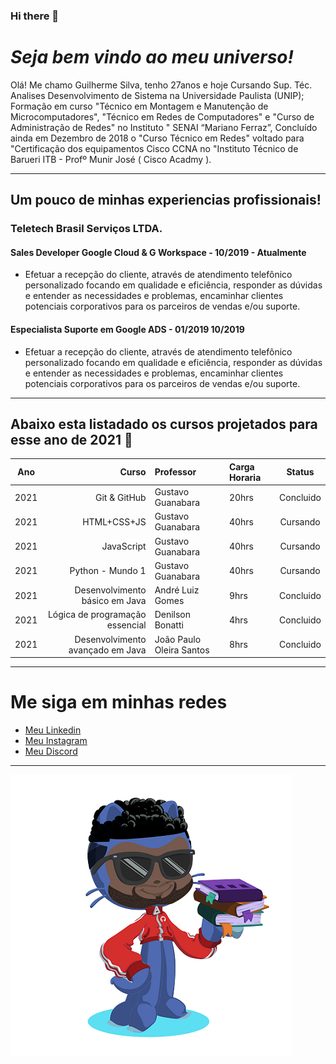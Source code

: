 ### Hi there 👋

# _Seja bem vindo ao meu universo!_
Olá! Me chamo Guilherme Silva, tenho 27anos e hoje Cursando Sup. Téc. Analises Desenvolvimento de Sistema na Universidade Paulista (UNIP); Formação em curso "Técnico em Montagem e Manutenção de Microcomputadores", "Técnico em Redes de Computadores" e "Curso de Administração de Redes" no Instituto " SENAI “Mariano Ferraz”, Concluído ainda em Dezembro de 2018 o "Curso Técnico em Redes" voltado para "Certificação dos equipamentos Cisco CCNA no "Instituto Técnico de Barueri ITB - Profº Munir José ( Cisco Acadmy ).
***
## Um pouco de minhas experiencias profissionais!
### Teletech Brasil Serviços LTDA.
#### Sales Developer Google Cloud & G Workspace - 10/2019 - Atualmente
* Efetuar a recepção do cliente, através de atendimento telefônico personalizado focando em qualidade e
eficiência, responder as dúvidas e entender as necessidades e problemas, encaminhar clientes
potenciais corporativos para os parceiros de vendas e/ou suporte.
#### Especialista Suporte em Google ADS - 01/2019 10/2019
* Efetuar a recepção do cliente, através de atendimento telefônico personalizado focando em qualidade e
eficiência, responder as dúvidas e entender as necessidades e problemas, encaminhar clientes
potenciais corporativos para os parceiros de vendas e/ou suporte.
***
## Abaixo esta listadado os cursos projetados para esse ano de 2021 :eyes:
Ano | Curso | Professor | Carga Horaria | Status
:---: | ---: | :--- | :--- | :---:
2021 |  Git & GitHub | Gustavo Guanabara | 20hrs | Concluido
2021 | HTML+CSS+JS | Gustavo Guanabara | 40hrs | Cursando
2021 | JavaScript | Gustavo Guanabara | 40hrs | Cursando
2021 | Python - Mundo 1 | Gustavo Guanabara | 40hrs | Cursando
2021 | Desenvolvimento básico em Java | André Luiz Gomes | 9hrs | Concluido
2021 | Lógica de programação essencial | Denilson Bonatti | 4hrs | Concluido
2021 | Desenvolvimento avançado em Java | João Paulo Oleira Santos | 8hrs | Concluido
***
# Me siga em minhas redes
* [Meu Linkedin](https://www.linkedin.com/in/guilhermesilva582/)
* [Meu Instagram](https://www.instagram.com/opsguiihsilva_/?hl=pt-br)
* [Meu Discord](https://discord.com/channels/@dasilvaGuilherme#4018)
***
![MyOctocat](https://github.com/dasilvaguilherme/Ola-Mundo/blob/main/imagens-png/my-octocat-P.png)


<!--
**dasilvaguilherme/dasilvaguilherme** is a ✨ _special_ ✨ repository because its `README.md` (this file) appears on your GitHub profile.

Here are some ideas to get you started:

- 🔭 I’m currently working on ...
- 🌱 I’m currently learning ...
- 👯 I’m looking to collaborate on ...
- 🤔 I’m looking for help with ...
- 💬 Ask me about ...
- 📫 How to reach me: ...
- 😄 Pronouns: ...
- ⚡ Fun fact: ...
-->
